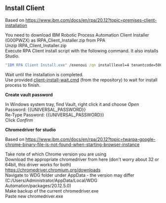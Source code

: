 ## Install Client

Based on https://www.ibm.com/docs/en/rpa/20.12?topic=premises-client-installation

You need to download IBM Robotic Process Automation Client Installer (G00PWZX) as IRPA_Client_Installer.zip from PPA  
Unzip IRPA_Client_Installer.zip  
Execute RPA Client install script with the following command. It also installs Studio.  
```cmd
"IBM RPA Client Install.exe" /exenoui /qn installlevel=4 tenantcode=5000 licenseapiaddress=https://rpa-apiserver-{{PROJECT_NAME}}.{{OCP_APPS_ENDPOINT}}/
```
Wait until the installation is completed.  
Use provided [client-install-wait.cmd](client-install-wait.cmd) (from the repository) to wait for install process to finish.  

**Create vault password**  

In Windows system tray, find Vault, right click it and choose *Open*  
Password: {{UNIVERSAL_PASSWORD}}  
Re-Type Password: {{UNIVERSAL_PASSWORD}}  
Click *Confirm*

**Chromedriver for studio**

Based on https://www.ibm.com/docs/en/rpa/20.12?topic=twarpa-google-chrome-binary-file-is-not-found-when-starting-browser-instance

Take note of which Chrome version you are using  
Download the appropriate chromedriver from here (don't worry about 32 or 64bit, this driver works for both) https://chromedriver.chromium.org/downloads  
Navigate to WDG folder under AppData - the version may differ (C:/Users/Administrator/AppData/Local/WDG Automation/packages/20.12.5.0)  
Make backup of the current chromedriver.exe  
Paste new chromedriver.exe  

